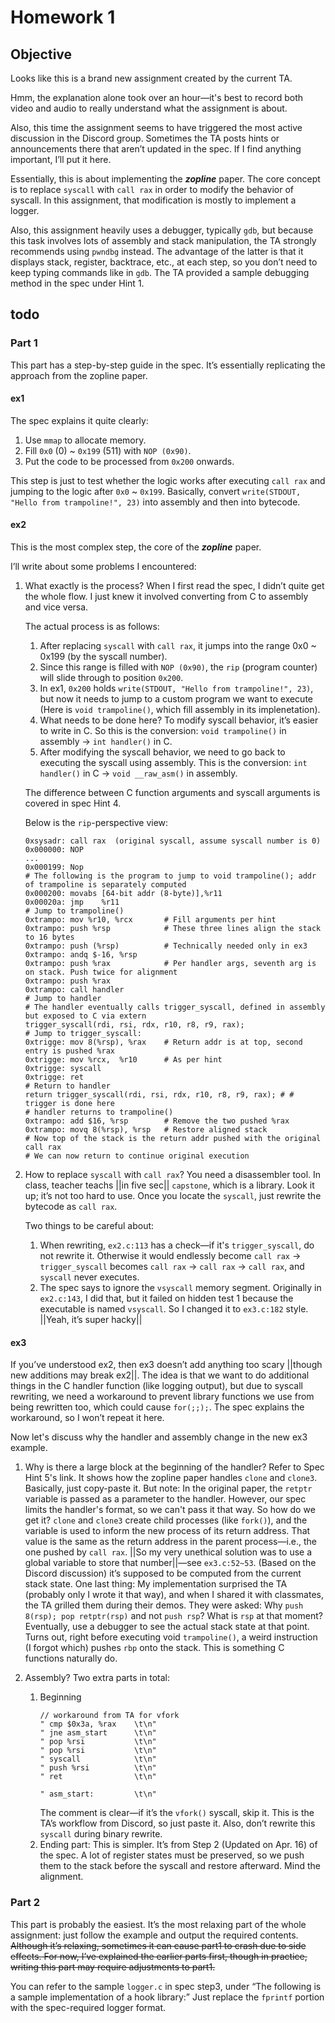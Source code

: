 # Homework 1

## Objective

Looks like this is a brand new assignment created by the current TA.

Hmm, the explanation alone took over an hour—it's best to record both video and audio to really understand what the assignment is about.

Also, this time the assignment seems to have triggered the most active discussion in the Discord group. Sometimes the TA posts hints or announcements there that aren’t updated in the spec. If I find anything important, I’ll put it here.

Essentially, this is about implementing the ***zopline*** paper. The core concept is to replace `syscall` with `call rax` in order to modify the behavior of syscall. In this assignment, that modification is mostly to implement a logger.

Also, this assignment heavily uses a debugger, typically `gdb`, but because this task involves lots of assembly and stack manipulation, the TA strongly recommends using `pwndbg` instead. The advantage of the latter is that it displays stack, register, backtrace, etc., at each step, so you don’t need to keep typing commands like in `gdb`. The TA provided a sample debugging method in the spec under Hint 1.

## todo

### Part 1
This part has a step-by-step guide in the spec. It’s essentially replicating the approach from the zopline paper.

#### ex1
The spec explains it quite clearly:
1. Use `mmap` to allocate memory.
2. Fill `0x0` (0) ~ `0x199` (511) with `NOP (0x90)`.
3. Put the code to be processed from `0x200` onwards.

This step is just to test whether the logic works after executing `call rax` and jumping to the logic after `0x0` ~ `0x199`.
Basically, convert `write(STDOUT, "Hello from trampoline!", 23)` into assembly and then into bytecode.

#### ex2
This is the most complex step, the core of the ***zopline*** paper.

I’ll write about some problems I encountered:

1. What exactly is the process?
    When I first read the spec, I didn’t quite get the whole flow. I just knew it involved converting from C to assembly and vice versa.

    The actual process is as follows:
    1. After replacing `syscall` with `call rax`, it jumps into the range 0x0 ~ 0x199 (by the syscall number).
    2. Since this range is filled with `NOP (0x90)`, the `rip` (program counter) will slide through to position `0x200`.
    3. In ex1, `0x200` holds `write(STDOUT, "Hello from trampoline!", 23)`, but now it needs to jump to a custom program we want to execute (Here is `void trampoline()`, which fill assembly in its implenetation).
    4. What needs to be done here? To modify syscall behavior, it’s easier to write in C.
        So this is the conversion: `void trampoline()` in assembly -> `int handler()` in C.
    5. After modifying the syscall behavior, we need to go back to executing the syscall using assembly.
        This is the conversion: `int handler()` in C -> `void __raw_asm()` in assembly.
    
    The difference between C function arguments and syscall arguments is covered in spec Hint 4.
    
    Below is the `rip`-perspective view:
    ```
    0xsysadr: call rax  (original syscall, assume syscall number is 0)
    0x000000: NOP
    ...
    0x000199: Nop
    # The following is the program to jump to void trampoline(); addr of trampoline is separately computed
    0x000200: movabs [64-bit addr (8-byte)],%r11
    0x00020a: jmp    %r11
    # Jump to trampoline()
    0xtrampo: mov %r10, %rcx       # Fill arguments per hint
    0xtrampo: push %rsp            # These three lines align the stack to 16 bytes
    0xtrampo: push (%rsp)          # Technically needed only in ex3
    0xtrampo: andq $-16, %rsp
    0xtrampo: push %rax            # Per handler args, seventh arg is on stack. Push twice for alignment
    0xtrampo: push %rax
    0xtrampo: call handler
    # Jump to handler
    # The handler eventually calls trigger_syscall, defined in assembly but exposed to C via extern
    trigger_syscall(rdi, rsi, rdx, r10, r8, r9, rax);
    # Jump to trigger_syscall:
    0xtrigge: mov 8(%rsp), %rax    # Return addr is at top, second entry is pushed %rax
    0xtrigge: mov %rcx,  %r10      # As per hint
    0xtrigge: syscall
    0xtrigge: ret
    # Return to handler
    return trigger_syscall(rdi, rsi, rdx, r10, r8, r9, rax); # # trigger is done here
    # handler returns to trampoline()
    0xtrampo: add $16, %rsp        # Remove the two pushed %rax
    0xtrampo: movq 8(%rsp), %rsp   # Restore aligned stack
    # Now top of the stack is the return addr pushed with the original call rax
    # We can now return to continue original execution
    ```

2. How to replace `syscall` with `call rax`?
    You need a disassembler tool. In class, teacher teachs ||in five sec|| `capstone`, which is a library. Look it up; it’s not too hard to use.
    Once you locate the `syscall`, just rewrite the bytecode as `call rax`.
    
    Two things to be careful about:
    1. When rewriting, `ex2.c:113` has a check—if it's `trigger_syscall`, do not rewrite it. Otherwise it would endlessly become `call rax` -> `trigger_syscall` becomes `call rax` -> `call rax` -> `call rax`, and `syscall` never executes.
    2. The spec says to ignore the `vsyscall` memory segment. Originally in `ex2.c:143`, I did that, but it failed on hidden test 1 because the executable is named `vsyscall`. So I changed it to `ex3.c:182` style. ||Yeah, it’s super hacky||
    

#### ex3
If you’ve understood ex2, then ex3 doesn’t add anything too scary ||though new additions may break ex2||.
The idea is that we want to do additional things in the C handler function (like logging output), but due to syscall rewriting, we need a workaround to prevent library functions we use from being rewritten too, which could cause `for(;;);`.
The spec explains the workaround, so I won’t repeat it here.

Now let's discuss why the handler and assembly change in the new ex3 example.

1. Why is there a large block at the beginning of the handler?
    Refer to Spec Hint 5's link. It shows how the zopline paper handles `clone` and `clone3`. Basically, just copy-paste it. But note: In the original paper, the `retptr` variable is passed as a parameter to the handler. However, our spec limits the handler's format, so we can't pass it that way. So how do we get it?
    `clone` and `clone3` create child processes (like `fork()`), and the variable is used to inform the new process of its return address. That value is the same as the return address in the parent process—i.e., the one pushed by `call rax`.
    ||So my very unethical solution was to use a global variable to store that number||—see `ex3.c:52~53`. (Based on the Discord discussion) it’s supposed to be computed from the current stack state.
    One last thing: My implementation surprised the TA (probably only I wrote it that way), and when I shared it with classmates, the TA grilled them during their demos. They were asked: Why `push 8(rsp); pop retptr(rsp)` and not `push rsp`? What is `rsp` at that moment?
    Eventually, use a debugger to see the actual stack state at that point. Turns out, right before executing void `trampoline()`, a weird instruction (I forgot which) pushes `rbp` onto the stack. This is something C functions naturally do.

2. Assembly? Two extra parts in total:
    1. Beginning
        ```
        // workaround from TA for vfork
        " cmp $0x3a, %rax    \t\n"
        " jne asm_start      \t\n"
        " pop %rsi           \t\n"
        " pop %rsi           \t\n"
        " syscall            \t\n"
        " push %rsi          \t\n"
        " ret                \t\n"

        " asm_start:         \t\n"
        ```
        The comment is clear—if it’s the `vfork()` syscall, skip it. This is the TA’s workflow from Discord, so just paste it. Also, don’t rewrite this `syscall` during binary rewrite.
    2. Ending part: This is simpler. It’s from Step 2 (Updated on Apr. 16) of the spec. A lot of register states must be preserved, so we push them to the stack before the syscall and restore afterward. Mind the alignment.

### Part 2
This part is probably the easiest. It’s the most relaxing part of the whole assignment: just follow the example and output the required contents. ~~Although it’s relaxing, sometimes it can cause part1 to crash due to side effects. For now, I’ve explained the earlier parts first, though in practice, writing this part may require adjustments to part1.~~

You can refer to the sample `logger.c` in spec step3, under “The following is a sample implementation of a hook library:”
Just replace the `fprintf` portion with the spec-required logger format.
